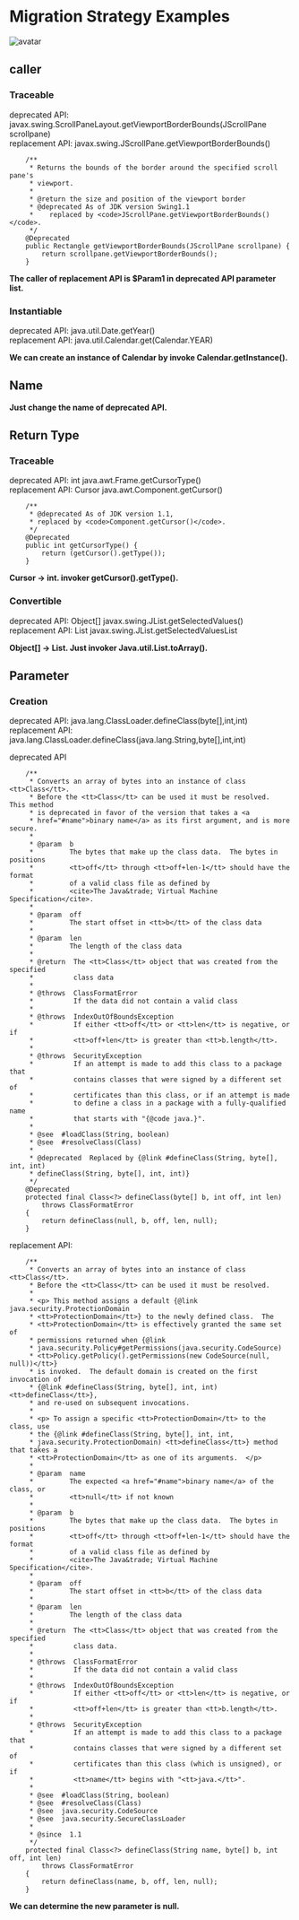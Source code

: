 # Migration Strategy Examples

![avatar](./graph/table1.png)

## caller

### Traceable

deprecated API: javax.swing.ScrollPaneLayout.getViewportBorderBounds(JScrollPane scrollpane)</br>
replacement API: javax.swing.JScrollPane.getViewportBorderBounds()


```
    /**
     * Returns the bounds of the border around the specified scroll pane's
     * viewport.
     *
     * @return the size and position of the viewport border
     * @deprecated As of JDK version Swing1.1
     *    replaced by <code>JScrollPane.getViewportBorderBounds()</code>.
     */
    @Deprecated
    public Rectangle getViewportBorderBounds(JScrollPane scrollpane) {
        return scrollpane.getViewportBorderBounds();
    }
```

**The caller of replacement API is $Param1 in deprecated API parameter list.**

### Instantiable

deprecated API: java.util.Date.getYear()</br>
replacement API: java.util.Calendar.get(Calendar.YEAR)

**We can create an instance of Calendar by invoke Calendar.getInstance().**

## Name

**Just change the name of deprecated API.**

## Return Type

### Traceable

deprecated API: int java.awt.Frame.getCursorType()</br>
replacement API: Cursor java.awt.Component.getCursor()

```
    /**
     * @deprecated As of JDK version 1.1,
     * replaced by <code>Component.getCursor()</code>.
     */
    @Deprecated
    public int getCursorType() {
        return (getCursor().getType());
    }
```
**Cursor -> int. invoker getCursor().getType().**

### Convertible

deprecated API: Object[] javax.swing.JList.getSelectedValues()</br>
replacement API: List<E> javax.swing.JList.getSelectedValuesList

**Object[] -> List. Just invoker Java.util.List.toArray().** 

## Parameter

### Creation

deprecated API: java.lang.ClassLoader.defineClass(byte[],int,int)</br>
replacement API: java.lang.ClassLoader.defineClass(java.lang.String,byte[],int,int)

deprecated API
```
    /**
     * Converts an array of bytes into an instance of class <tt>Class</tt>.
     * Before the <tt>Class</tt> can be used it must be resolved.  This method
     * is deprecated in favor of the version that takes a <a
     * href="#name">binary name</a> as its first argument, and is more secure.
     *
     * @param  b
     *         The bytes that make up the class data.  The bytes in positions
     *         <tt>off</tt> through <tt>off+len-1</tt> should have the format
     *         of a valid class file as defined by
     *         <cite>The Java&trade; Virtual Machine Specification</cite>.
     *
     * @param  off
     *         The start offset in <tt>b</tt> of the class data
     *
     * @param  len
     *         The length of the class data
     *
     * @return  The <tt>Class</tt> object that was created from the specified
     *          class data
     *
     * @throws  ClassFormatError
     *          If the data did not contain a valid class
     *
     * @throws  IndexOutOfBoundsException
     *          If either <tt>off</tt> or <tt>len</tt> is negative, or if
     *          <tt>off+len</tt> is greater than <tt>b.length</tt>.
     *
     * @throws  SecurityException
     *          If an attempt is made to add this class to a package that
     *          contains classes that were signed by a different set of
     *          certificates than this class, or if an attempt is made
     *          to define a class in a package with a fully-qualified name
     *          that starts with "{@code java.}".
     *
     * @see  #loadClass(String, boolean)
     * @see  #resolveClass(Class)
     *
     * @deprecated  Replaced by {@link #defineClass(String, byte[], int, int)
     * defineClass(String, byte[], int, int)}
     */
    @Deprecated
    protected final Class<?> defineClass(byte[] b, int off, int len)
        throws ClassFormatError
    {
        return defineClass(null, b, off, len, null);
    }
```

replacement API:
```
    /**
     * Converts an array of bytes into an instance of class <tt>Class</tt>.
     * Before the <tt>Class</tt> can be used it must be resolved.
     *
     * <p> This method assigns a default {@link java.security.ProtectionDomain
     * <tt>ProtectionDomain</tt>} to the newly defined class.  The
     * <tt>ProtectionDomain</tt> is effectively granted the same set of
     * permissions returned when {@link
     * java.security.Policy#getPermissions(java.security.CodeSource)
     * <tt>Policy.getPolicy().getPermissions(new CodeSource(null, null))</tt>}
     * is invoked.  The default domain is created on the first invocation of
     * {@link #defineClass(String, byte[], int, int) <tt>defineClass</tt>},
     * and re-used on subsequent invocations.
     *
     * <p> To assign a specific <tt>ProtectionDomain</tt> to the class, use
     * the {@link #defineClass(String, byte[], int, int,
     * java.security.ProtectionDomain) <tt>defineClass</tt>} method that takes a
     * <tt>ProtectionDomain</tt> as one of its arguments.  </p>
     *
     * @param  name
     *         The expected <a href="#name">binary name</a> of the class, or
     *         <tt>null</tt> if not known
     *
     * @param  b
     *         The bytes that make up the class data.  The bytes in positions
     *         <tt>off</tt> through <tt>off+len-1</tt> should have the format
     *         of a valid class file as defined by
     *         <cite>The Java&trade; Virtual Machine Specification</cite>.
     *
     * @param  off
     *         The start offset in <tt>b</tt> of the class data
     *
     * @param  len
     *         The length of the class data
     *
     * @return  The <tt>Class</tt> object that was created from the specified
     *          class data.
     *
     * @throws  ClassFormatError
     *          If the data did not contain a valid class
     *
     * @throws  IndexOutOfBoundsException
     *          If either <tt>off</tt> or <tt>len</tt> is negative, or if
     *          <tt>off+len</tt> is greater than <tt>b.length</tt>.
     *
     * @throws  SecurityException
     *          If an attempt is made to add this class to a package that
     *          contains classes that were signed by a different set of
     *          certificates than this class (which is unsigned), or if
     *          <tt>name</tt> begins with "<tt>java.</tt>".
     *
     * @see  #loadClass(String, boolean)
     * @see  #resolveClass(Class)
     * @see  java.security.CodeSource
     * @see  java.security.SecureClassLoader
     *
     * @since  1.1
     */
    protected final Class<?> defineClass(String name, byte[] b, int off, int len)
        throws ClassFormatError
    {
        return defineClass(name, b, off, len, null);
    }
```

**We can determine the new parameter is null.**


